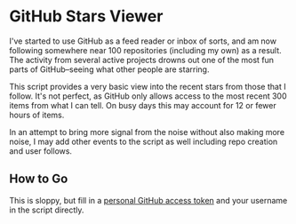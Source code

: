 # GitHub Stars Viewer

I've started to use GitHub as a feed reader or inbox of sorts, and am now following somewhere near 100 repositories (including my own) as a result. The activity from several active projects drowns out one of the most fun parts of GitHub–seeing what other people are starring.

This script provides a very basic view into the recent stars from those that I follow. It's not perfect, as GitHub only allows access to the most recent 300 items from what I can tell. On busy days this may account for 12 or fewer hours of items.

In an attempt to bring more signal from the noise without also making more noise, I may add other events to the script as well including repo creation and user follows.

## How to Go

This is sloppy, but fill in a [personal GitHub access token](https://github.com/settings/tokens/new) and your username in the script directly.